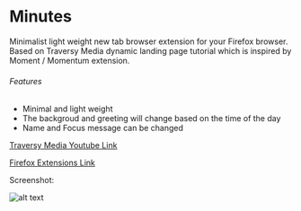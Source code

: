 # Minutes

Minimalist light weight new tab browser extension for your Firefox browser.
 Based on Traversy Media dynamic landing page tutorial which is inspired by Moment / Momentum extension.

###### Features
- Minimal and light weight
- The backgroud and greeting will change based on the time of the day
- Name and Focus message can be changed


[Traversy Media Youtube Link](https://www.youtube.com/watch?v=fSTQzlprGLI)

[Firefox Extensions Link](https://addons.mozilla.org/en-US/firefox/addon/minutes/)

Screenshot:

![alt text](https://github.com/circle-dev/simple-newtab/blob/main/images/screenshot1.png?raw=true)
